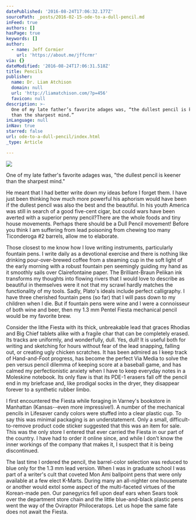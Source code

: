 ```yaml
---
datePublished: '2016-08-24T17:06:32.177Z'
sourcePath: _posts/2016-02-15-ode-to-a-dull-pencil.md
inFeed: true
authors: []
hasPage: true
keywords: []
author:
  - name: Jeff Cormier
    url: 'https://about.me/jffcrmr'
via: {}
dateModified: '2016-08-24T17:06:31.518Z'
title: Pencils
publisher:
  name: Dr. Liam Atchison
  domain: null
  url: 'http://liamatchison.com/?p=456'
  favicon: null
description: >-
  One of my late father’s favorite adages was, “the dullest pencil is keener
  than the sharpest mind.”
inLanguage: null
inNav: true
starred: false
url: ode-to-a-dull-pencil/index.html
_type: Article

---
```

![](https://s3-us-west-2.amazonaws.com/the-grid-img/p/5c99e16c774ad6678fc11605ed6cbfe6db6c58c5.jpg)

One of my late father's favorite adages was, "the dullest pencil is keener than the sharpest mind."

He meant that I had better write down my ideas before I forget them. I have just been thinking how much more powerful his aphorism would have been if the dullest pencil was also the best and the beautiful. In his youth America was still in search of a good five-cent cigar, but could wars have been averted with a superior penny pencil?There are the whole foods and tiny house movements. Perhaps there should be a Dull Pencil movement! Before you think I am suffering from lead poisoning from chewing too many Ticonderoga \#2 barrels, allow me to elaborate.

Those closest to me know how I love writing instruments, particularly fountain pens. I write daily as a devotional exercise and there is nothing like drinking pour-over-brewed coffee from a steaming cup in the soft light of the early morning with a robust fountain pen seemingly guiding my hand as it smoothly sails over Clairefontaine paper. The Brilliant-Braun Pelikan ink transforms my thoughts into flowing rivers that I would love to describe as beautiful in themselves were it not that my scrawl hardly matches the functionality of my tools. Sadly, Plato's ideals include perfect calligraphy. I have three cherished fountain pens (so far) that I will pass down to my children when I die. But if fountain pens were wine and I were a connoisseur of both wine and beer, then my 1.3 mm Pentel Fiesta mechanical pencil would be my favorite brew.

Consider the lithe Fiesta with its thick, unbreakable lead that graces Rhodias and Big Chief tablets alike with a fragile char that can be completely erased. Its tracks are uniformly, and wonderfully, dull. Yes, dull! It is useful both for writing and sketching for hours without fear of the lead snapping, falling out, or creating ugly chicken scratches. It has been admired as I keep track of Hand-and-Foot progress, has become the perfect Via Media to solve the pen versus pencil dilemma of keeping score at a baseball game, and has calmed my perfectionistic anxiety when I have to keep everyday notes in a Moleskine notebook. Its only flaw is that its PDE-1 erasers fall off the pencil end in my briefcase and, like prodigal socks in the dryer, they disappear forever to a synthetic rubber limbo.

I first encountered the Fiesta while foraging in Varney's bookstore in Manhattan (Kansas--even more impressive!). A number of the mechanical pencils in Lifesaver candy colors were stuffed into a clear plastic cup. To say this was minimal packaging is an understatement. Only a small, difficult-to-remove product code sticker suggested​ that this was an item for sale. This was the only store I entered that ever carried the Fiesta in our part of the country. I have had to order it online since, and while I don't know the inner workings of the company that makes it, I suspect that it is being discontinued.

The last time I ordered the pencil, the barrel-color selection was reduced to blue only for the 1.3 mm lead version. When I was in graduate school I was part of a writer's cult that coveted Mon Ami ballpoint pens that were only available at a few elect K-Marts. During many an all-nighter one housemate or another would extol some aspect of the multi-faceted virtues of the Korean-made pen. Our panegyrics fell upon deaf ears when Sears took over the department store chain and the little blue-and-black plastic pens went the way of the Oviraptor Philoceratops. Let us hope the same fate does not await the Fiesta.